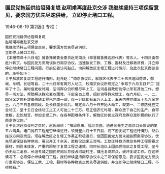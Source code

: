 ### 国民党拖延供给阻碍复堤  赵明甫再度赴京交涉  我继续坚持三项保留意见，要求国方优先尽速供给，  立即停止堵口工程。

1946-06-19
第2版()
专栏：

    国民党拖延供给阻碍复堤
    赵明甫再度赴京交涉
    我继续坚持三项保留意见，要求国方优先尽速供给，
    立即停止堵口工程。
    【本报荷泽十六日电】冀鲁豫黄委会委员赵明甫氏（即晋冀鲁豫边府代表）等五人，十四日由荷赴汴转京，与国民党方面商谈执行南京协议，迅速拨发工款、工粮、器材及迁移救济费，并立即停止继续堵口工程问题。行前记者访问赵氏，询问解放区复堤工程进行情形，及此次赴京商谈目的，承答如下：
    关于解放区复堤工程进行情形，赵氏赵：“南京协议后，解放区代表于二十五日返回荷泽，鄄城、东明、长垣等县，二十六日即有两万人动工，较南京协议所规定之‘争取于六月五日开工’提早了十日。虽时值麦收时期，沿河群众仍积极尽早上工，沿河各县政府则停止所有其他工作，想尽一切方法，帮助解决群众麦收困难，干部亲自上堤，组织领导群众做工，在六月初，一、二、四分区之修补堤岸残缺工程已完成一部，仅一分区即有五万人上工，五天内共完成三十九万余方土。六月三日各修防段，处长联席会议后，确定自六月十日开始大动工，现第一、二修防处已完全动工，至十五日全线动工之工人可达二十三万。现正值农忙时期，群众放下自己的生产，自带食粮，忍饥耐苦，参加复堤工作。在各种困难条件下，解放区的民主政府及群众是积极的执行了南京协议的。”
    关于此次赴京谈判之目的，赵氏继称：“按周恩来、福兰克茵、塔德三先生之南京口头协议的第五六两条，堵口抛石工程是否继续进行，须待至六月十五日前、视下游复堤工程进行情形，然后经双方同意而定。现在解放区之复堤工作虽正积极进行，但因国民党方面未能按照南京协议，优先尽速保证各种供给，虽已开工十余天，面粉仅运来三百吨。工款迁移救济费及各种工程需要之器材，则尚未拨发，严重的限制了复堤工程之速效。同时长垣以上国民党地区之复堤工程，至今仍无动工消息，长垣考城之国民党部队并侵占河堤村庄，镇压复堤群众，破坏复堤工作。在这种情况下，必须停止继续堵口工程，我们继续坚持南京协议中之三项保留意见，要求国民党方面执行南京协议，保证工款、工粮、器材等各种物资之优先尽速供给，并立即停止继续堵口工程，不得抛石。”
